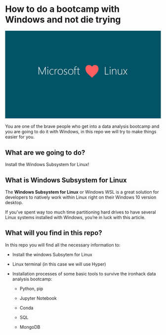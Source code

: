 # How to do a bootcamp with Windows and not die trying

![portada](https://github.com/AnaAGG/data-installations-windows/blob/main/Images/microsoft_loves_linux_by_jogibaer-d9lrvp1.jpeg?raw=true)

You are one of the brave people who get into a data analysis bootcamp and you are going to do it with Windows, in this repo we will try to make things easier for you.

## **What are we going to do?**  

Install the Windows Subsystem for Linux!

## **What is Windows Subsystem for Linux**

The **Windows Subsystem for Linux** or Windows WSL is a great solution for developers to natively work within Linux right on their Windows 10 version desktop.

If you’ve spent way too much time partitioning hard drives to have several Linux systems installed with Windows, you’re in luck with this article.

## **What will you find in this repo?**
In this repo you will find all the necessary information to: 
- Install the windows Subsytem for Linux

- Linux terminal (in this case we will use Hyper)

- Installation processes of some basic tools to survive the ironhack data analysis bootcamp:

    - Python, pip

    - Jupyter Notebook

    - Conda

    - SQL

    - MongoDB
